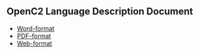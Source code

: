 ## OpenC2 Language Description Document

- [Word-format](https://github.com/OpenC2-org/openc2-working-group/blob/master/language-description/OpenC2%20Language%20Description%20Document_RCv1.0.docx?raw=true)
- [PDF-format](https://github.com/OpenC2-org/openc2-org.github.io/blob/master/docs/OpenC2%20Language%20Description%20Document_RCv1.0.pdf)
- [Web-format](https://github.com/OpenC2-org/docs-contributors/blob/master/README.md)
